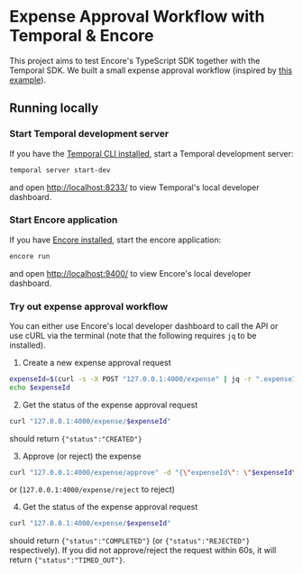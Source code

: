 # Expense Approval Workflow with Temporal & Encore

This project aims to test Encore's TypeScript SDK together with the Temporal SDK. We built a small expense approval workflow (inspired by [this example](https://github.com/temporalio/samples-typescript/tree/main/expense)).

## Running locally

### Start Temporal development server
If you have the [Temporal CLI installed](https://github.com/temporalio/cli), start a Temporal development server:
```bash
temporal server start-dev
```
and open <http://localhost:8233/> to view Temporal's local developer dashboard.

### Start Encore application
If you have [Encore installed](https://encore.dev/docs/install), start the encore application:
```bash
encore run
```
and open <http://localhost:9400/> to view Encore's local developer dashboard.

### Try out expense approval workflow

You can either use Encore's local developer dashboard to call the API or use cURL via the terminal (note that the following requires `jq` to be installed).

1. Create a new expense approval request
```bash
expenseId=$(curl -s -X POST "127.0.0.1:4000/expense" | jq -r ".expenseId")
echo $expenseId
```

2. Get the status of the expense approval request
```bash
curl "127.0.0.1:4000/expense/$expenseId"
```
should return `{"status":"CREATED"}`

3. Approve (or reject) the expense
```bash
curl "127.0.0.1:4000/expense/approve" -d "{\"expenseId\": \"$expenseId\"}"
```
or (`127.0.0.1:4000/expense/reject` to reject)

4. Get the status of the expense approval request
```bash
curl "127.0.0.1:4000/expense/$expenseId"
```
should return `{"status":"COMPLETED"}` (or `{"status":"REJECTED"}` respectively). If you did not approve/reject the request within 60s, it will return  `{"status":"TIMED_OUT"}`.
